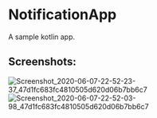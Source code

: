 # NotificationApp
A sample kotlin app.
## Screenshots:
![Screenshot_2020-06-07-22-52-23-37_47d1fc683fc4810505d620d06b7bb6c7](https://user-images.githubusercontent.com/34762451/83975723-e1bd3380-a912-11ea-9401-ba0da99c57c2.png)
![Screenshot_2020-06-07-22-52-03-98_47d1fc683fc4810505d620d06b7bb6c7](https://user-images.githubusercontent.com/34762451/83975725-e41f8d80-a912-11ea-8052-6e79b14cc39f.png)
